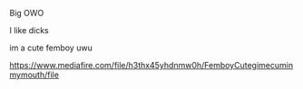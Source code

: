 Big OWO 





I like dicks




im a cute femboy uwu






































































































https://www.mediafire.com/file/h3thx45yhdnmw0h/FemboyCutegimecuminmymouth/file

